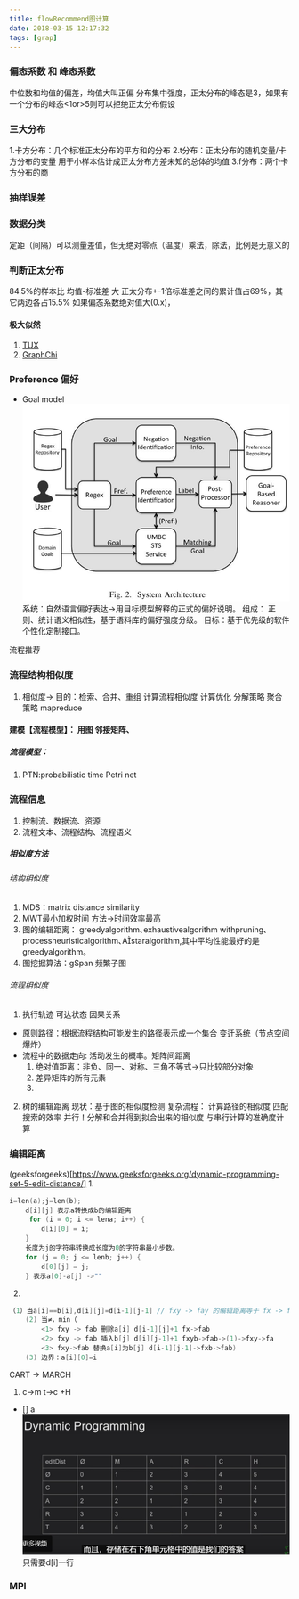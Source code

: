 ```yaml
---
title: flowRecommend图计算
date: 2018-03-15 12:17:32
tags: [grap]
---
```

### 偏态系数 和 峰态系数
中位数和均值的偏差，均值大叫正偏
分布集中强度，正太分布的峰态是3，如果有一个分布的峰态<1or>5则可以拒绝正太分布假设

### 三大分布
1.卡方分布：几个标准正太分布的平方和的分布
2.t分布：正太分布的随机变量/卡方分布的变量 用于小样本估计成正太分布方差未知的总体的均值
3.f分布：两个卡方分布的商

### 抽样误差

### 数据分类
定距（间隔）可以测量差值，但无绝对零点（温度）乘法，除法，比例是无意义的

### 判断正太分布
84.5%的样本比 均值-标准差 大
正太分布+-1倍标准差之间的累计值占69%，其它两边各占15.5%
如果偏态系数绝对值大(0.x)，

#### 极大似然


1. [TUX](https://www.msra.cn/zh-cn/news/features/tux2-20170410) 
2. [GraphChi](http://blog.sina.com.cn/s/blog_6de3aa8a0102wotb.html)

### Preference 偏好
- Goal model
![goalmodel](\images\goalmodel.jpg)
系统：自然语言偏好表达->用目标模型解释的正式的偏好说明。
组成： 正则、统计语义相似性，基于语料库的偏好强度分级。
目标：基于优先级的软件个性化定制接口。

流程推荐
### 流程结构相似度
1. 相似度-> 目的：检索、合并、重组
计算流程相似度 计算优化
分解策略 聚合策略 mapreduce 
#### 建模【流程模型】： 用图 邻接矩阵、
##### 流程模型： 
1. PTN:probabilistic time Petri net

### 流程信息
1. 控制流、数据流、资源
2. 流程文本、流程结构、流程语义

##### 相似度方法
###### 结构相似度
1. MDS：matrix distance similarity
2. MWT最小加权时间 方法->时间效率最高
1. 图的编辑距离： greedyalgorithm､exhaustivealgorithm withpruning､processheuristicalgorithm､Astaralgorithm,其中平均性能最好的是 greedyalgorithm｡
3. 图挖掘算法：gSpan 频繁子图

###### 流程相似度
1. 执行轨迹 可达状态 因果关系
- 原则路径：根据流程结构可能发生的路径表示成一个集合 变迁系统（节点空间爆炸）
- 流程中的数据走向: 活动发生的概率。矩阵间距离
	1. 绝对值距离：非负、同一、对称、三角不等式->只比较部分对象
	2. 差异矩阵的所有元素
	3. 

2. 树的编辑距离
现状：基于图的相似度检测
复杂流程：
计算路径的相似度 匹配搜索的效率
并行！分解和合并得到拟合出来的相似度 
与串行计算的准确度计算

### 编辑距离
(geeksforgeeks)[https://www.geeksforgeeks.org/dynamic-programming-set-5-edit-distance/]
1. 
```c
i=len(a);j=len(b);
	d[i][j] 表示a转换成b的编辑距离
	 for (i = 0; i <= lena; i++) {
        d[i][0] = i;
    }
    长度为j的字符串转换成长度为0的字符串最小步数。
	for (j = 0; j <= lenb; j++) {
        d[0][j] = j;
    } 表示a[0]-a[j] ->"" 
```
2. 
```c
（1）当a[i]==b[i],d[i][j]=d[i-1][j-1] // fxy -> fay 的编辑距离等于 fx -> fa 
	(2) 当≠，min（
		<1> fxy -> fab 删除a[i] d[i-1][j]+1 fx->fab
		<2> fxy -> fab 插入b[j] d[i][j-1]+1 fxyb->fab->(1)->fxy->fa
		<3> fxy->fab 替换a[i]为b[j] d[i-1][j-1]->fxb->fab)
	(3) 边界：a[i][0]=i
```
CART -> MARCH
1. c->m t->c +H
- [] a
![dynamicedit](/images/editdis.jpg)
只需要d[i]一行


### MPI
